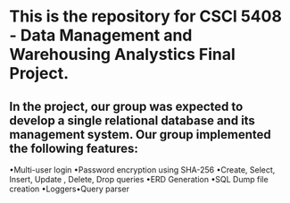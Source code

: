 # This is the repository for CSCI 5408 - Data Management and Warehousing Analystics Final Project.

## In the project, our group was expected to develop a single relational database and its management system. Our group implemented the following features:

   •Multi-user login
   •Password encryption using SHA-256
   •Create, Select, Insert, Update , Delete, Drop queries
   •ERD Generation
   •SQL Dump file creation
   •Loggers•Query parser
